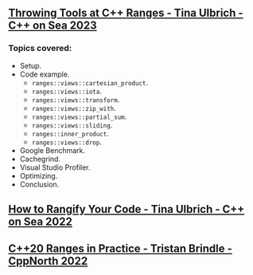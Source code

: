 ## [Throwing Tools at C++ Ranges - Tina Ulbrich - C++ on Sea 2023](https://www.youtube.com/watch?v=l8D6CAN2rCk)
### Topics covered:
* Setup.
* Code example.
  * `ranges::views::cartesian_product`.
  * `ranges::views::iota`.
  * `ranges::views::transform`.
  * `ranges::views::zip_with`.
  * `ranges::views::partial_sum`.
  * `ranges::views::sliding`.
  * `ranges::inner_product`.
  * `ranges::views::drop`.
* Google Benchmark.
* Cachegrind.
* Visual Studio Profiler.
* Optimizing.
* Conclusion.

## [How to Rangify Your Code - Tina Ulbrich - C++ on Sea 2022](https://www.youtube.com/watch?v=Ln_cVjJl680)

## [C++20 Ranges in Practice - Tristan Brindle - CppNorth 2022](https://www.youtube.com/watch?v=L0bhZp6HMDM)


